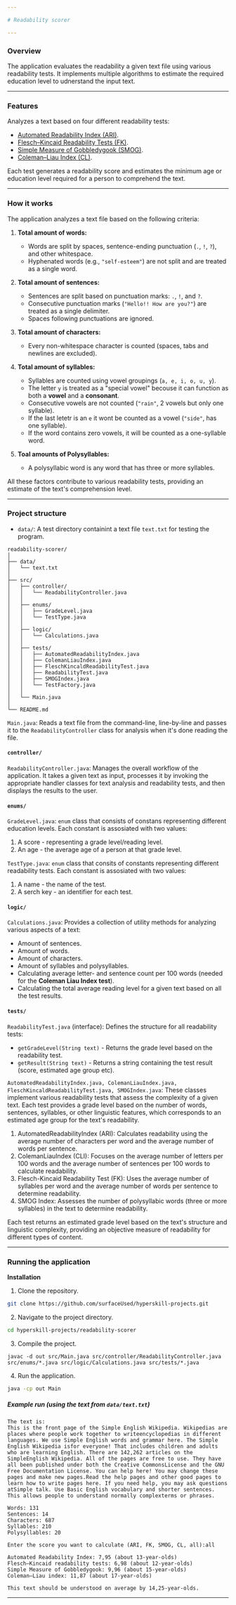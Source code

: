 ```yaml
---

# Readability scorer

---
```


### Overview

The application evaluates the readability a given text file using various readability tests. It implements multiple algorithms to
estimate the required education level to udnerstand the input text.

---

### Features

Analyzes a text based on four different readability tests:

- [Automated Readability Index (ARI)](https://en.wikipedia.org/wiki/Automated_readability_index).
- [Flesch–Kincaid Readability Tests (FK)](https://en.wikipedia.org/wiki/Flesch%E2%80%93Kincaid_readability_tests).
- [Simple Measure of Gobbledygook (SMOG)](https://en.wikipedia.org/wiki/SMOG).
- [Coleman–Liau Index (CL)](https://en.wikipedia.org/wiki/Coleman%E2%80%93Liau_index).

Each test generates a readability score and estimates the minimum age or education level required for a person to comprehend
the text.

---

### How it works

The application analyzes a text file based on the following criteria:

1. **Total amount of words:**
   - Words are split by spaces, sentence-ending punctuation (`.`, `!`, `?`), and other whitespace.
   - Hyphenated words (e.g., `"self-esteem"`) are not split and are treated as a single word.

2. **Total amount of sentences:**
   - Sentences are split based on punctuation marks: `.`, `!`, and `?`.
   - Consecutive punctuation marks (`"Hello!! How are you?"`) are treated as a single delimiter.
   - Spaces following punctuations are ignored.

3. **Total amount of characters:**
   - Every non-whitespace character is counted (spaces, tabs and newlines are excluded).

4. **Total amount of syllables:**
   - Syllables are counted using vowel groupings (`a, e, i, o, u, y`). 
   - The letter `y` is treated as a "special vowel" becouse it can function as both a **vowel** and a 
   **consonant**.
   - Consecutive vowels are not counted (`"rain"`, 2 vowels but only one syllable).
   - If the last letetr is an `e` it wont be counted as a vowel (`"side"`, has one syllable).
   - If the word contains zero vowels, it will be counted as a one-syllable word.

5. **Toal amounts of Polysyllables:**
   - A polysyllabic word is any word that has three or more syllables.

All these factors contribute to various readability tests, providing an estimate of the text's comprehension level.

---

### Project structure

- `data/`: A test directory containint a text file `text.txt` for testing the program.

```plaintext
readability-scorer/
│
├── data/
│   └── text.txt   
│
├── src/
│   ├── controller/
│   │   └── ReadabilityController.java  
│   │
│   ├── enums/
│   │   ├── GradeLevel.java      
│   │   └── TestType.java      
│   │
│   ├── logic/
│   │   └── Calculations.java   
│   │
│   ├── tests/
│   │   ├── AutomatedReadabilityIndex.java   
│   │   ├── ColemanLiauIndex.java            
│   │   ├── FleschKincaldReadabilityTest.java
│   │   ├── ReadabilityTest.java   
│   │   ├── SMOGIndex.java                
│   │   └── TestFactory.java               
│   │
│   └── Main.java                    
│
└── README.md       
```

`Main.java`: Reads a text file from the command-line, line-by-line and passes it to the `ReadabilityController` class for analysis
when it's done reading the file.

#### **`controller/`**

`ReadabilityController.java`: Manages the overall workflow of the application. It takes a given text as input, processes it by 
invoking the appropriate handler classes for text analysis and readability tests, and then displays the results to the user.

#### **`enums/`**

`GradeLevel.java`: `enum` class that consists of constans representing different education levels. Each constant is
assosiated with two values:

   1. A score - representing a grade level/reading level.
   2. An age - the average age of a person at that grade level.

`TestType.java`: `enum` class that consits of constants representing different readability tests. Each constant is assosiated with 
two values:

   1. A name - the name of the test.
   2. A serch key - an identifier for each test. 

#### **`logic/`**

`Calculations.java`: Provides a collection of utility methods for analyzing various aspects of a text:

   - Amount of sentences.
   - Amount of words.
   - Amount of characters.
   - Amount of syllables and polysyllables.
   - Calculating average letter- and sentence count per 100 words (needed for the **Coleman Liau Index test**). 
   - Calculating the total average reading level for a given text based on all the test results. 

#### **`tests/`**

`ReadabilityTest.java` (interface): Defines the structure for all readability tests:

   - `getGradeLevel(String text)` - Returns the grade level based on the readability test.
   - `getResult(String text)` - Returns a string containing the test result (score, estimated age group etc).

`AutomatedReadabilityIndex.java, ColemanLiauIndex.java, FleschKincaldReadabilityTest.java, SMOGIndex.java`: These classes 
implement various readability tests that assess the complexity of a given text.  Each test provides a grade level based on 
the number of words, sentences, syllables, or other linguistic features, which corresponds to an estimated age group for 
the text's readability.
   
   1. AutomatedReadabilityIndex (ARI): Calculates readability using the average number of characters per word and the average 
   number of words per sentence.
   2. ColemanLiauIndex (CLI): Focuses on the average number of letters per 100 words and the average number of sentences per 
   100 words to calculate readability.
   3. Flesch-Kincaid Readability Test (FK): Uses the average number of syllables per word and the average number of words per 
   sentence to determine readability.
   4. SMOG Index: Assesses the number of polysyllabic words (three or more syllables) in the text to determine readability.

Each test returns an estimated grade level based on the text's structure and linguistic complexity, providing an objective 
measure of readability for different types of content.

---

### Running the application

**Installation**

1. Clone the repository.
```bash
git clone https://github.com/surfaceUsed/hyperskill-projects.git
```

2. Navigate to the project directory.
```bash
cd hyperskill-projects/readability-scorer
```

3. Compile the project.
```
javac -d out src/Main.java src/controller/ReadabilityController.java src/enums/*.java src/logic/Calculations.java src/tests/*.java 
```

4. Run the application.
```bash
java -cp out Main
```

##### **Example run** (using the text from `data/text.txt`)


```plaintext
The text is:
This is the front page of the Simple English Wikipedia. Wikipedias are places where people work together to writeencyclopedias in different languages. We use Simple English words and grammar here. The Simple English Wikipedia isfor everyone! That includes children and adults who are learning English. There are 142,262 articles on the SimpleEnglish Wikipedia. All of the pages are free to use. They have all been published under both the Creative CommonsLicense and the GNU Free Documentation License. You can help here! You may change these pages and make new pages.Read the help pages and other good pages to learn how to write pages here. If you need help, you may ask questions atSimple talk. Use Basic English vocabulary and shorter sentences. This allows people to understand normally complexterms or phrases.

Words: 131
Sentences: 14
Characters: 687
Syllables: 210
Polysyllables: 20

Enter the score you want to calculate (ARI, FK, SMOG, CL, all):all

Automated Readability Index: 7,95 (about 13-year-olds)
Flesch–Kincaid readability tests: 6,98 (about 12-year-olds)
Simple Measure of Gobbledygook: 9,96 (about 15-year-olds)
Coleman–Liau index: 11,87 (about 17-year-olds)

This text should be understood on average by 14,25-year-olds.
```

---
